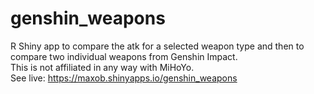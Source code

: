 # genshin_weapons
R Shiny app to compare the atk for a selected weapon type and then to compare two individual weapons from Genshin Impact.<br>
This is not affiliated in any way with MiHoYo. <br>
See live: https://maxob.shinyapps.io/genshin_weapons
